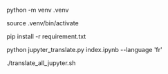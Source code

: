 python -m venv .venv

source .venv/bin/activate

pip install -r requirement.txt

python jupyter_translate.py index.ipynb --language 'fr'

./translate_all_jupyter.sh